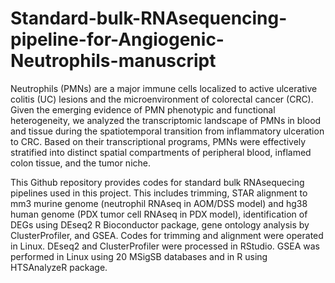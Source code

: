 # Standard-bulk-RNAsequencing-pipeline-for-Angiogenic-Neutrophils-manuscript

Neutrophils (PMNs) are a major immune cells localized to active ulcerative colitis (UC) lesions and the microenvironment of colorectal cancer (CRC). Given the emerging evidence of PMN phenotypic and functional heterogeneity, we analyzed the transcriptomic landscape of PMNs in blood and tissue during the spatiotemporal transition from inflammatory ulceration to CRC. Based on their transcriptional programs, PMNs were effectively stratified into distinct spatial compartments of peripheral blood, inflamed colon tissue, and the tumor niche. 

This Github repository provides codes for standard bulk RNAsequecing pipelines used in this project. This includes trimming, STAR alignment to mm3 murine genome (neutrophil RNAseq in AOM/DSS model) and hg38 human genome (PDX tumor cell RNAseq in PDX model), identification of DEGs using DEseq2 R Bioconductor package, gene ontology analysis by ClusterProfiler, and GSEA. Codes for trimming and alignment were operated in Linux. DEseq2 and ClusterProfiler were processed in RStudio. GSEA was performed in Linux using 20 MSigSB databases and in R using HTSAnalyzeR package.
